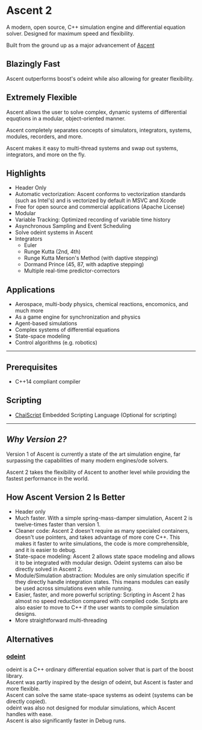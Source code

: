 # Ascent 2

A modern, open source, C++ simulation engine and differential equation solver. Designed for maximum speed and flexibility.

Built from the ground up as a major advancement of [Ascent](http://anyarinc.github.io/ascent/)

## Blazingly Fast

Ascent outperforms boost's odeint while also allowing for greater flexibility.

## Extremely Flexible

Ascent allows the user to solve complex, dynamic systems of differential equqtions in a modular, object-oriented manner.

Ascent completely separates concepts of simulators, integrators, systems, modules, recorders, and more.

Ascent makes it easy to multi-thread systems and swap out systems, integrators, and more on the fly.

## Highlights
- Header Only
- Automatic vectorization: Ascent conforms to vectorization standards (such as Intel's) and is vectorized by default in MSVC and Xcode
- Free for open source and commercial applications (Apache License)
- Modular
- Variable Tracking: Optimized recording of variable time history
- Asynchronous Sampling and Event Scheduling
- Solve odeint systems in Ascent
- Integrators
	- Euler
	- Runge Kutta (2nd, 4th)
	- Runge Kutta Merson's Method (with daptive stepping)
    - Dormand Prince (45, 87, with adaptive stepping)
    - Multiple real-time predictor-correctors
    
## Applications
- Aerospace, multi-body physics, chemical reactions, encomonics, and much more
- As a game engine for synchronization and physics
- Agent-based simulations
- Complex systems of differential equations
- State-space modeling
- Control algorithms (e.g. robotics)

***
## Prerequisites
- C++14 compliant compiler

## Scripting
- [ChaiScript](http://chaiscript.com/) Embedded Scripting Language (Optional for scripting)

***
## *Why Version 2?*
Version 1 of Ascent is currently a state of the art simulation engine, far surpassing the capabilities of many modern engines/ode solvers.

Ascent 2 takes the flexibility of Ascent to another level while providing the fastest performance in the world.

## How Ascent Version 2 Is Better
- Header only
- Much faster. With a simple spring-mass-damper simulation, Ascent 2 is twelve-times faster than version 1.
- Cleaner code: Ascent 2 doesn't require as many specialed containers, doesn't use pointers, and takes advantage of more core C++. This makes it faster to write simulations, the code is more comprehensible, and it is easier to debug.
- State-space modeling: Ascent 2 allows state space modeling and allows it to be integrated with modular design. Odeint systems can also be directly solved in Ascent 2.
- Module/Simulation abstraction: Modules are only simulation specific if they directly handle integration states. This means modules can easily be used across simulations even while running.
- Easier, faster, and more powerful scripting: Scripting in Ascent 2 has almost no speed reduction compared with compiled code. Scripts are also easier to move to C++ if the user wants to compile simulation designs.
- More straightforward multi-threading


## Alternatives
### [odeint](https://github.com/boostorg/odeint)
odeint is a C++ ordinary differential equation solver that is part of the boost library.  
Ascent was partly inspired by the design of odeint, but Ascent is faster and more flexible.  
Ascent can solve the same state-space systems as odeint (systems can be directly copied).  
odeint was also not designed for modular simulations, which Ascent handles with ease.  
Ascent is also significantly faster in Debug runs.
